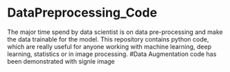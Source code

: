 # DataPreprocessing_Code
The major time spend by data scientist is on data pre-processing and make the data trainable for the model. This repository contains python code, which are really useful for anyone working with machine learning, deep learning, statistics or in image processing.
#Data Augmentation code has been demonstrated with signle image
